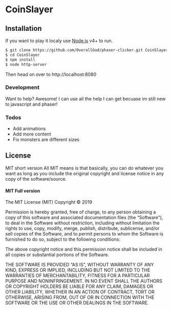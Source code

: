 # CoinSlayer

## Installation
If you want to play it localy use [Node.js](https://nodejs.org/) v4+ to run.

```sh
$ git clone https://github.com/OverallGod/phaser-clicker.git CoinSlayer
$ cd CoinSlayer
$ npm install
$ node http-server
```
Then head on over to http://localhost:8080

### Development

Want to help? Awesome!
I can use all the help I can get becuase im still new to javascript and phaser!

### Todos

 - Add animations
 - Add more content
 - Fix monsters are different sizes

License
----
MIT short version
All MIT means is that basically, you can do whatever you want as long as you include the original copyright and license notice in any copy of the software/source.
#### MIT Full version

The MIT License (MIT)
Copyright © 2019 <copyright holders>

Permission is hereby granted, free of charge, to any person obtaining a copy of this software and associated documentation files (the “Software”), to deal in the Software without restriction, including without limitation the rights to use, copy, modify, merge, publish, distribute, sublicense, and/or sell copies of the Software, and to permit persons to whom the Software is furnished to do so, subject to the following conditions:

The above copyright notice and this permission notice shall be included in all copies or substantial portions of the Software.

THE SOFTWARE IS PROVIDED “AS IS”, WITHOUT WARRANTY OF ANY KIND, EXPRESS OR IMPLIED, INCLUDING BUT NOT LIMITED TO THE WARRANTIES OF MERCHANTABILITY, FITNESS FOR A PARTICULAR PURPOSE AND NONINFRINGEMENT. IN NO EVENT SHALL THE AUTHORS OR COPYRIGHT HOLDERS BE LIABLE FOR ANY CLAIM, DAMAGES OR OTHER LIABILITY, WHETHER IN AN ACTION OF CONTRACT, TORT OR OTHERWISE, ARISING FROM, OUT OF OR IN CONNECTION WITH THE SOFTWARE OR THE USE OR OTHER DEALINGS IN THE SOFTWARE.
